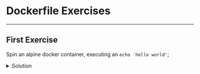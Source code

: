 <!-- SUBTITLE: Dockerfile Exercises -->



# Dockerfile Exercises 



---



## First Exercise

Spin an alpine docker container, executing an `echo 'hello world'`;

<details>

<summary>Solution</summary> 

```sh
$ docker run alpine echo 'hello world'
```

</details>


